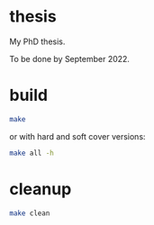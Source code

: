 # thesis

My PhD thesis.

To be done by September 2022.


# build

```bash
make

```

or with hard and soft cover versions:

```bash
make all -h

```

# cleanup

```bash
make clean

```

